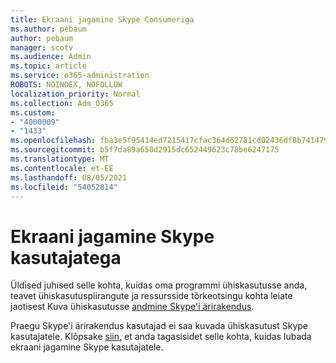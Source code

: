 ```yaml
---
title: Ekraani jagamine Skype Consumeriga
ms.author: pebaum
author: pebaum
manager: scotv
ms.audience: Admin
ms.topic: article
ms.service: o365-administration
ROBOTS: NOINDEX, NOFOLLOW
localization_priority: Normal
ms.collection: Adm_O365
ms.custom:
- "4000009"
- "1433"
ms.openlocfilehash: fba3e5f95414ed7215417cfac364d62781cd02436df8b741479d136a606df757
ms.sourcegitcommit: b5f7da89a650d2915dc652449623c78be6247175
ms.translationtype: MT
ms.contentlocale: et-EE
ms.lasthandoff: 08/05/2021
ms.locfileid: "54052814"
---
```

# <a name="screen-sharing-with-skype-consumer-users"></a>Ekraani jagamine Skype kasutajatega

Üldised juhised selle kohta, kuidas oma programmi ühiskasutusse anda, teavet ühiskasutuspiirangute ja ressursside tõrkeotsingu kohta leiate jaotisest Kuva ühiskasutusse [andmine Skype'i ärirakendus](https://support.microsoft.com/office/share-and-present-content-from-skype-meetings-app-skype-for-business-web-app-234b0c06-a88d-4707-904c-4fd6c571fc01).  

Praegu Skype'i ärirakendus kasutajad ei saa kuvada ühiskasutust Skype kasutajatele. Klõpsake [siin,](https://www.skypefeedback.com/forums/299913-generally-available/suggestions/12335259-enable-screen-sharing-to-consumer-skype-users) et anda tagasisidet selle kohta, kuidas lubada ekraani jagamine Skype kasutajatele. 